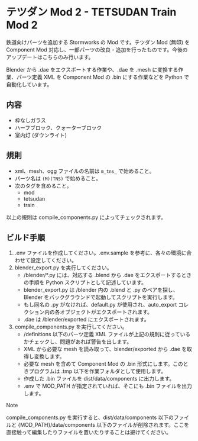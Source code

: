 # テツダン Mod 2 - TETSUDAN Train Mod 2

鉄道向けパーツを追加する Stormworks の Mod です。テツダン Mod (無印) を Component Mod 対応し、一部パーツの改良・追加を行ったものです。今後のアップデートはこちらのみ行います。

Blender から .dae をエクスポートする作業や、.dae を .mesh に変換する作業、パーツ定義 XML を Component Mod の .bin にする作業などを Python で自動化しています。

## 内容

-   枠なしガラス
-   ハーフブロック、クォーターブロック
-   室内灯 (ダウンライト)

## 規則

-   xml、mesh、ogg ファイルの名前は `m_tns_` で始めること。
-   パーツ名は `(M)(TNS)` で始めること。
-   次のタグを含めること。
    -   mod
    -   tetsudan
    -   train

以上の規則は compile_components.py によってチェックされます。

## ビルド手順

1. .env ファイルを作成してください。.env.sample を参考に、各々の環境に合わせて設定してください。
2. blender_export.py を実行してください。
    - /blender/\*.py には、対応する .blend から .dae をエクスポートするときの手順を Python スクリプトとして記述しています。
    - blender_export.py は /blender 内の .blend と .py のペアを探し、Blender をバックグラウンドで起動してスクリプトを実行します。
    - もし同名の .py がなければ、default.py が使用され、auto_export コレクション内の各オブジェクトがエクスポートされます。
    - .dae は /blender/exported にエクスポートされます。
3. compile_components.py を実行してください。
    - /definitions 以下のパーツ定義 XML ファイルが上記の規則に従っているかチェックし、問題があれば警告を出します。
    - XML から必要な mesh を読み取って、blender/exported から .dae を取得し変換します。
    - 必要な mesh を含めて Component Mod の .bin 形式にします。このときプログラムは .tmp 以下を作業フォルダとして使用します。
    - 作成した .bin ファイルを dist/data/components に出力します。
    - .env で MOD_PATH が指定されていれば、そこにも .bin ファイルを出力します。

> [!NOTE]
> compile_components.py を実行すると、dist/data/components 以下のファイルと {MOD_PATH}/data/components 以下のファイルが削除されます。ここを直接触って編集したりファイルを置いたりすることは避けてください。
